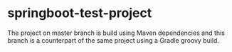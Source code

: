 # springboot-test-project

The project on master branch is build using Maven dependencies and this branch is a counterpart of the same project using a Gradle groovy build.
